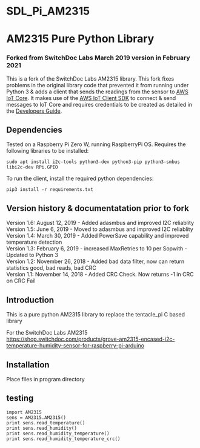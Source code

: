 #
# SDL_Pi_AM2315
#
# AM2315 Pure Python Library

### Forked from SwitchDoc Labs March 2019 version in February 2021

This is a fork of the SwitchDoc Labs AM2315 library. This fork fixes problems in the original library code
that prevented it from running under Python 3 & adds a client that sends the readings from the sensor to [AWS IoT Core](https://aws.amazon.com/iot-core/). It makes use of the [AWS IoT Client SDK](https://github.com/aws/aws-iot-device-sdk-python-v2) to connect & send messages to IoT Core and requires credentials to be created as detailed in the [Developers Guide](https://docs.aws.amazon.com/iot/latest/developerguide/create-iot-resources.html).

## Dependencies

Tested on a Raspberry Pi Zero W, running RaspberryPi OS. Requires the following libraries to be installed:

```
sudo apt install i2c-tools python3-dev python3-pip python3-smbus libi2c-dev RPi.GPIO
```

To run the client, install the required python dependencies:

```
pip3 install -r requirements.txt
```


## Version history & documentatation prior to fork
Version 1.6:  August 12, 2019 - Added adasmbus and improved I2C reliablity<BR>
Version 1.5:  June 6, 2019 - Moved to adasmbus and improved I2C reliablity<BR>
Version 1.4:  March 30, 2019 - Added PowerSave capability and improved temperature detection<BR>
Version 1.3:  February 6, 2019 - increased MaxRetries to 10 per Sopwith - Updated to Python 3 <BR>
Version 1.2:  November 26, 2018 - Added bad data filter, now can return statistics good, bad reads, bad CRC<BR>
Version 1.1:  November 14, 2018 - Added CRC Check.  Now returns -1 in CRC on CRC Fail <BR>
 

## Introduction
This is a pure python AM2315 library to replace the tentacle_pi C based library

For the SwitchDoc Labs AM2315<BR>
https://shop.switchdoc.com/products/grove-am2315-encased-i2c-temperature-humidity-sensor-for-raspberry-pi-arduino

## Installation


Place files in program directory

## testing

```
import AM2315 
sens = AM2315.AM2315()
print sens.read_temperature()
print sens.read_humidity()
print sens.read_humidity_temperature()
print sens.read_humidity_temperature_crc()
```
